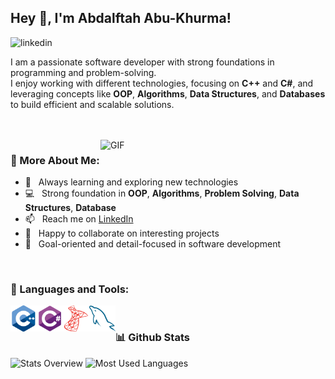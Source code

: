 ## Hey 👋, I'm Abdalftah Abu-Khurma!

<a href='https://www.linkedin.com/in/abdalftah-raid-b43808291/'><img align='left' alt="linkedin" src="https://raw.githubusercontent.com/rahul-jha98/rahul-jha98/561d474902b59c7429ec22bb73e225696c27b202/assets/linkedin.svg" height='18px'/></a>

<br/>

I am a passionate software developer with strong foundations in programming and problem-solving.  
I enjoy working with different technologies, focusing on **C++** and **C#**, and leveraging concepts like **OOP**, **Algorithms**, **Data Structures**, and **Databases** to build efficient and scalable solutions.  

<br/>
<br/>

<img align="right" alt="GIF" src="https://raw.githubusercontent.com/rahul-jha98/rahul-jha98/main/techstack.gif" width="360px"/>
  
### 🧐 More About Me:

- 🌱 &nbsp; Always learning and exploring new technologies
- 💻 &nbsp; Strong foundation in **OOP**, **Algorithms**, **Problem Solving**, **Data Structures**, **Database**
- 📫 &nbsp; Reach me on [LinkedIn](https://www.linkedin.com/in/abdalftah-raid-b43808291/)
- 💬 &nbsp; Happy to collaborate on interesting projects
- 🎯 &nbsp; Goal-oriented and detail-focused in software development

<br>

### 🔨 Languages and Tools:
<a href="https://isocpp.org/" target="_blank"><img align="left" alt="C++" height ="42px" src="https://raw.githubusercontent.com/devicons/devicon/master/icons/cplusplus/cplusplus-original.svg"></a>
<a href="https://learn.microsoft.com/en-us/dotnet/csharp/" target="_blank"><img align="left" alt="C#" height ="42px" src="https://raw.githubusercontent.com/devicons/devicon/master/icons/csharp/csharp-original.svg"></a>
<a href="https://www.microsoft.com/en-us/sql-server" target="_blank"><img align="left" alt="SQL Server" height ="42px" src="https://raw.githubusercontent.com/devicons/devicon/master/icons/microsoftsqlserver/microsoftsqlserver-plain.svg"></a>
<a href="https://www.mysql.com/" target="_blank"><img align="left" alt="MySQL" height ="42px" src="https://raw.githubusercontent.com/devicons/devicon/master/icons/mysql/mysql-original.svg"></a>

<br>

### 📊 Github Stats
![Stats Overview](https://github-readme-stats.vercel.app/api?username=YOUR-GITHUB-USERNAME&show_icons=true&theme=transparent)
![Most Used Languages](https://github-readme-stats.vercel.app/api/top-langs/?username=YOUR-GITHUB-USERNAME&layout=compact&theme=transparent)
